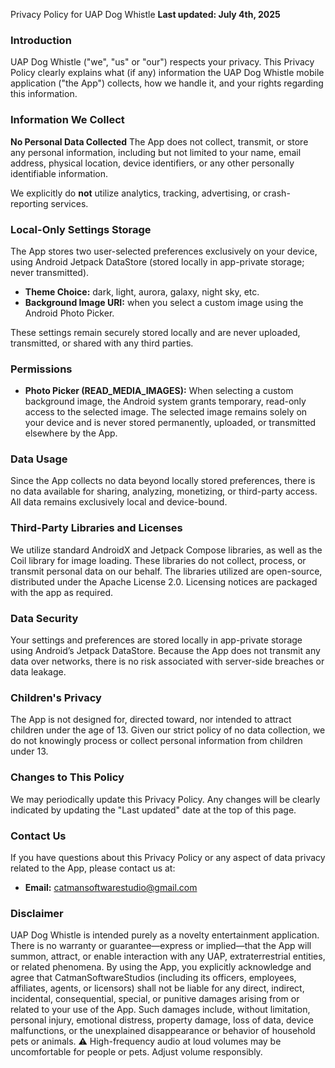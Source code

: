 Privacy Policy for UAP Dog Whistle
**Last updated: July 4th, 2025**

### Introduction

UAP Dog Whistle ("we", "us" or "our") respects your privacy. This Privacy Policy clearly explains what (if any) information the UAP Dog Whistle mobile application ("the App") collects, how we handle it, and your rights regarding this information.

### Information We Collect

**No Personal Data Collected**
The App does not collect, transmit, or store any personal information, including but not limited to your name, email address, physical location, device identifiers, or any other personally identifiable information.

We explicitly do **not** utilize analytics, tracking, advertising, or crash-reporting services.

### Local-Only Settings Storage

The App stores two user-selected preferences exclusively on your device, using Android Jetpack DataStore (stored locally in app-private storage; never transmitted).

* **Theme Choice:** dark, light, aurora, galaxy, night sky, etc.
* **Background Image URI:** when you select a custom image using the Android Photo Picker.

These settings remain securely stored locally and are never uploaded, transmitted, or shared with any third parties.

### Permissions

* **Photo Picker (READ\_MEDIA\_IMAGES):** When selecting a custom background image, the Android system grants temporary, read-only access to the selected image. The selected image remains solely on your device and is never stored permanently, uploaded, or transmitted elsewhere by the App.

### Data Usage

Since the App collects no data beyond locally stored preferences, there is no data available for sharing, analyzing, monetizing, or third-party access. All data remains exclusively local and device-bound.

### Third-Party Libraries and Licenses

We utilize standard AndroidX and Jetpack Compose libraries, as well as the Coil library for image loading. These libraries do not collect, process, or transmit personal data on our behalf. The libraries utilized are open-source, distributed under the Apache License 2.0. Licensing notices are packaged with the app as required.

### Data Security

Your settings and preferences are stored locally in app-private storage using Android’s Jetpack DataStore. Because the App does not transmit any data over networks, there is no risk associated with server-side breaches or data leakage.

### Children's Privacy

The App is not designed for, directed toward, nor intended to attract children under the age of 13. Given our strict policy of no data collection, we do not knowingly process or collect personal information from children under 13.

### Changes to This Policy

We may periodically update this Privacy Policy. Any changes will be clearly indicated by updating the "Last updated" date at the top of this page.

### Contact Us

If you have questions about this Privacy Policy or any aspect of data privacy related to the App, please contact us at:

* **Email:** [catmansoftwarestudio@gmail.com](mailto:catmansoftwarestudio@gmail.com)

### Disclaimer

UAP Dog Whistle is intended purely as a novelty entertainment application. There is no warranty or guarantee—express or implied—that the App will summon, attract, or enable interaction with any UAP, extraterrestrial entities, or related phenomena. By using the App, you explicitly acknowledge and agree that CatmanSoftwareStudios (including its officers, employees, affiliates, agents, or licensors) shall not be liable for any direct, indirect, incidental, consequential, special, or punitive damages arising from or related to your use of the App. Such damages include, without limitation, personal injury, emotional distress, property damage, loss of data, device malfunctions, or the unexplained disappearance or behavior of household pets or animals.
⚠️ High-frequency audio at loud volumes may be uncomfortable for people or pets. Adjust volume responsibly.

